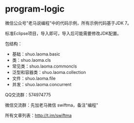 # program-logic
微信公众号"老马说编程"中的代码示例，所有示例代码基于JDK 7。

标准Eclipse项目，导入即可，导入后可能需要修改JDK配置。

包结构：

* 基础：shuo.laoma.basic
* 类：shuo.laoma.cls
* 常见类：shuo.laoma.commoncls
* 泛型和容器类：shuo.laoma.collection
* 文件：shuo.laoma.file
* 并发：shuo.laoma.concurrent


QQ交流群：574974775

微信交流群：先加老马微信 swiftma，备注"编程"

所有文章列表：http://t.im/swiftma